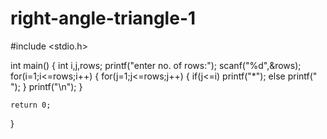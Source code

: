 # right-angle-triangle-1

#include <stdio.h>

int main()
{
    int i,j,rows;
    printf("enter no. of rows:");
    scanf("%d",&rows);
    for(i=1;i<=rows;i++)
    {
        for(j=1;j<=rows;j++)
        {
        if(j<=i)
        printf("*");
        else
        printf(" ");
        }
        printf("\n");
    }
    

    return 0;
}
